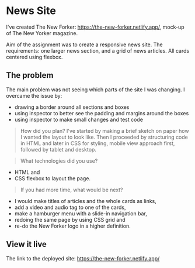 # News Site
I've created The New Forker: https://the-new-forker.netlify.app/, mock-up of The New Yorker magazine. 

Aim of the assignment was to create a responsive news site. The requirements: one larger news section, and a grid of news articles. All cards centered using flexbox. 

## The problem
The main problem was not seeing which parts of the site I was changing. I overcame the issue by:
- drawing a border around all sections and boxes
- using inspector to better see the padding and margins around the boxes
- using inspector to make small changes and test code

>How did you plan? 
I've started by making a brief sketch on paper how I wanted the layout to look like. Then I proceeded by structuring code in HTML and later in CSS for styling, mobile view approach first, followed by tablet and desktop.  

>What technologies did you use? 
- HTML and 
- CSS flexbox to layout the page.

>If you had more time, what would be next?
- I would make titles of articles and the whole cards as links,
- add a video and audio tag to one of the cards, 
- make a hamburger menu with a slide-in navigation bar,
- redoing the same page by using CSS grid and
- re-do the New Forker logo in a higher definition.

## View it live
The link to the deployed site: https://the-new-forker.netlify.app/
